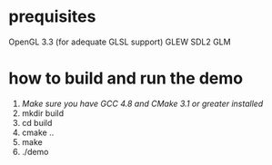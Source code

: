 # prequisites
OpenGL 3.3 (for adequate GLSL support)
GLEW
SDL2
GLM

# how to build and run the demo
1. *Make sure you have GCC 4.8 and CMake 3.1 or greater installed*
2. mkdir build
3. cd build
4. cmake ..
5. make
6. ./demo
